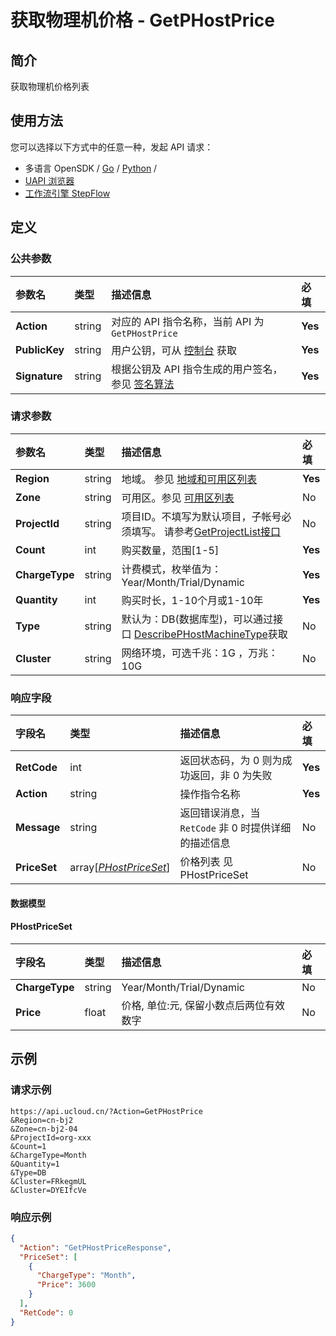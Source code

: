 # 获取物理机价格 - GetPHostPrice

## 简介

获取物理机价格列表






## 使用方法

您可以选择以下方式中的任意一种，发起 API 请求：
- 多语言 OpenSDK / [Go](https://github.com/ucloud/ucloud-sdk-go) / [Python](https://github.com/ucloud/ucloud-sdk-python3) /
- [UAPI 浏览器](https://console.ucloud.cn/uapi/detail?id=GetPHostPrice)
- [工作流引擎 StepFlow](https://console.ucloud.cn/stepflow/manage/)


## 定义

### 公共参数

| 参数名 | 类型 | 描述信息 | 必填 |
|:---|:---|:---|:---|
| **Action**     | string  | 对应的 API 指令名称，当前 API 为 `GetPHostPrice`                        | **Yes** |
| **PublicKey**  | string  | 用户公钥，可从 [控制台](https://console.ucloud.cn/uapi/apikey) 获取                                             | **Yes** |
| **Signature**  | string  | 根据公钥及 API 指令生成的用户签名，参见 [签名算法](api/summary/signature.md)  | **Yes** |

### 请求参数

| 参数名 | 类型 | 描述信息 | 必填 |
|:---|:---|:---|:---|
| **Region** | string | 地域。 参见 [地域和可用区列表](api/summary/regionlist) |**Yes**|
| **Zone** | string | 可用区。参见 [可用区列表](api/summary/regionlist) |No|
| **ProjectId** | string | 项目ID。不填写为默认项目，子帐号必须填写。 请参考[GetProjectList接口](api/summary/get_project_list) |No|
| **Count** | int | 购买数量，范围[1-5] |**Yes**|
| **ChargeType** | string | 计费模式，枚举值为： Year/Month/Trial/Dynamic |**Yes**|
| **Quantity** | int | 购买时长，1-10个月或1-10年 |**Yes**|
| **Type** | string | 默认为：DB(数据库型)，可以通过接口 [DescribePHostMachineType](describe_phost_machine_type.html)获取 |No|
| **Cluster** | string | 网络环境，可选千兆：1G ，万兆：10G |No|

### 响应字段

| 字段名 | 类型 | 描述信息 | 必填 |
|:---|:---|:---|:---|
| **RetCode** | int | 返回状态码，为 0 则为成功返回，非 0 为失败 |**Yes**|
| **Action** | string | 操作指令名称 |**Yes**|
| **Message** | string | 返回错误消息，当 `RetCode` 非 0 时提供详细的描述信息 |No|
| **PriceSet** | array[[*PHostPriceSet*](#PHostPriceSet)] | 价格列表 见 PHostPriceSet |No|

#### 数据模型


#### PHostPriceSet

| 字段名 | 类型 | 描述信息 | 必填 |
|:---|:---|:---|:---|
| **ChargeType** | string | Year/Month/Trial/Dynamic |No|
| **Price** | float | 价格, 单位:元, 保留小数点后两位有效数字 |No|

## 示例

### 请求示例
    
```
https://api.ucloud.cn/?Action=GetPHostPrice
&Region=cn-bj2
&Zone=cn-bj2-04
&ProjectId=org-xxx
&Count=1
&ChargeType=Month
&Quantity=1
&Type=DB
&Cluster=FRkegmUL
&Cluster=DYEIfcVe
```

### 响应示例
    
```json
{
  "Action": "GetPHostPriceResponse",
  "PriceSet": [
    {
      "ChargeType": "Month",
      "Price": 3600
    }
  ],
  "RetCode": 0
}
```





